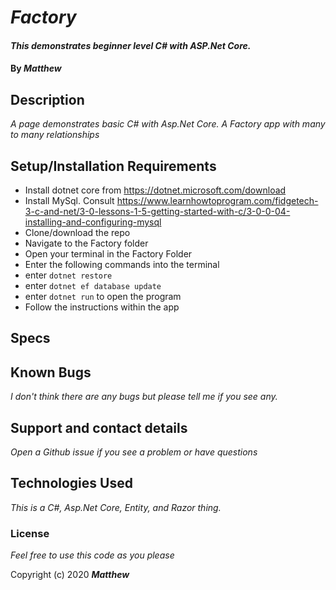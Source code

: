 
# _Factory_

#### _This demonstrates beginner level C# with ASP.Net Core._

#### By _**Matthew**_


## Description

_A page demonstrates basic C# with Asp.Net Core._
_A Factory app with many to many relationships_
     
## Setup/Installation Requirements
* Install dotnet core from https://dotnet.microsoft.com/download
* Install MySql. Consult https://www.learnhowtoprogram.com/fidgetech-3-c-and-net/3-0-lessons-1-5-getting-started-with-c/3-0-0-04-installing-and-configuring-mysql
* Clone/download the repo
* Navigate to the Factory folder 
* Open your terminal in the Factory Folder
* Enter the following commands into the terminal
* enter `dotnet restore`
* enter `dotnet ef database update`
* enter `dotnet run` to open the program
* Follow the instructions within the app
## Specs


## Known Bugs

_I don't think there are any bugs but please tell me if you see any._

## Support and contact details

_Open a Github issue if you see a problem or have questions_

## Technologies Used

_This is a C#, Asp.Net Core, Entity, and Razor thing._

### License

*Feel free to use this code as you please*

Copyright (c) 2020 **_Matthew_**